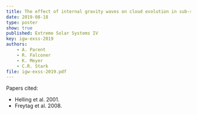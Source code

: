 ```yaml
---
title: The effect of internal gravity waves on cloud evolution in sub-stellar atmospheres
date: 2019-08-18
type: poster
show: true
published: Extreme Solar Systems IV
key: igw-exss-2019
authors:
    - A. Parent
    - R. Falconer
    - K. Meyer
    - C.R. Stark
file: igw-exss-2019.pdf
---
```

Papers cited:
 * Helling et al. 2001.
 * Freytag et al. 2008.
